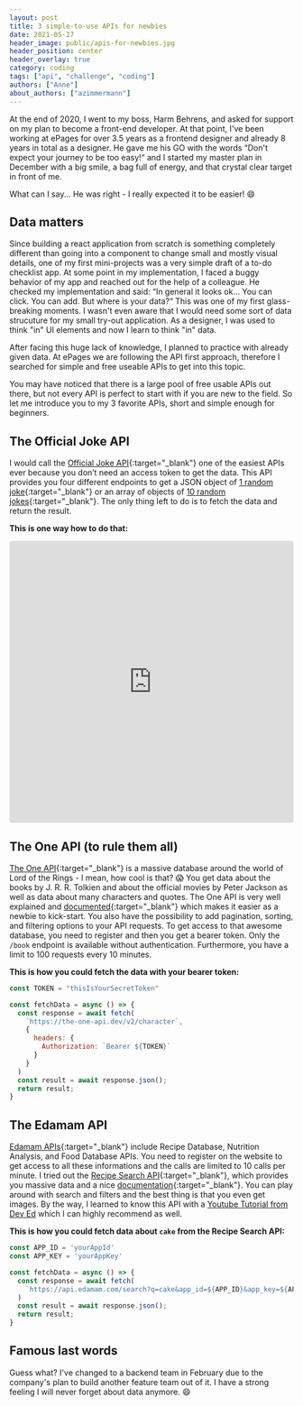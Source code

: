 ```yaml
---
layout: post
title: 3 simple-to-use APIs for newbies
date: 2021-05-27
header_image: public/apis-for-newbies.jpg
header_position: center
header_overlay: true
category: coding
tags: ["api", "challenge", "coding"]
authors: ["Anne"]
about_authors: ["azimmermann"]
---
```


At the end of 2020, I went to my boss, Harm Behrens, and asked for support on my plan to become a front-end developer. 
At that point, I've been working at ePages for over 3.5 years as a frontend designer and already 8 years in total as a designer. 
He gave me his GO with the words “Don't expect your journey to be too easy!“ and I started my master plan in December with a big smile, a bag full of energy, and that crystal clear target in front of me.

What can I say... He was right - I really expected it to be easier! 😄

## Data matters

Since building a react application from scratch is something completely different than going into a component to change small and mostly visual details, one of my first mini-projects was a very simple draft of a to-do checklist app. 
At some point in my implementation, I faced a buggy behavior of my app and reached out for the help of a colleague. 
He checked my implementation and said: 
“In general it looks ok… You can click. You can add. But where is your data?“ 
This was one of my first glass-breaking moments. I wasn't even aware that I would need some sort of data strucuture for my small try-out application.
As a designer, I was used to think "in" UI elements and now I learn to think "in" data.

After facing this huge lack of knowledge, I planned to practice with already given data. 
At ePages we are following the API first approach, therefore I searched for simple and free useable APIs to get into this topic.

You may have noticed that there is a large pool of free usable APIs out there, but not every API is perfect to start with if you are new to the field. 
So let me introduce you to my 3 favorite APIs, short and simple enough for beginners.

## The Official Joke API

I would call the [Official Joke API](https://official-joke-api.appspot.com/){:target="_blank"} one of the easiest APIs ever because you don’t need an access token to get the data. 
This API provides you four different endpoints to get a JSON object of [1 random joke](https://official-joke-api.appspot.com/jokes/random){:target="_blank"} or an array of objects of [10 random jokes](https://official-joke-api.appspot.com/jokes/ten){:target="_blank"}. 
The only thing left to do is to fetch the data and return the result.

**This is one way how to do that:**

<iframe src="https://codesandbox.io/embed/fetch-data-from-api-b6vr3?fontsize=14&module=%2Fsrc%2FJokeList.tsx&theme=dark"
    style="width:100%; height:500px; border:0; border-radius: 4px; overflow:hidden;"
    title="Fetch data from API"
    allow="accelerometer; ambient-light-sensor; camera; encrypted-media; geolocation; gyroscope; hid; microphone; midi; payment; usb; vr; xr-spatial-tracking"
    sandbox="allow-forms allow-modals allow-popups allow-presentation allow-same-origin allow-scripts"
></iframe>

## The One API (to rule them all)

[The One API](https://the-one-api.dev/){:target="_blank"} is a massive database around the world of Lord of the Rings - I mean, how cool is that? 😱 
You get data about the books by J. R. R. Tolkien and about the official movies by Peter Jackson as well as data about many characters and quotes. 
The One API is very well explained and [documented](https://the-one-api.dev/documentation){:target="_blank"} which makes it easier as a newbie to kick-start. 
You also have the possibility to add pagination, sorting, and filtering options to your API requests. 
To get access to that awesome database, you need to register and then you get a bearer token. 
Only the `/book` endpoint is available without authentication. 
Furthermore, you have a limit to 100 requests every 10 minutes.

**This is how you could fetch the data with your bearer token:**

```js
const TOKEN = "thisIsYourSecretToken"

const fetchData = async () => {
  const response = await fetch(
    `https://the-one-api.dev/v2/character`,
    {
      headers: {
        Authorization: `Bearer ${TOKEN}`
      }
    }
  )
  const result = await response.json();
  return result;
}
```

## The Edamam API

[Edamam APIs](https://developer.edamam.com/){:target="_blank"} include Recipe Database, Nutrition Analysis, and Food Database APIs. 
You need to register on the website to get access to all these informations and the calls are limited to 10 calls per minute. 
I tried out the [Recipe Search API](https://developer.edamam.com/edamam-recipe-api){:target="_blank"}, which provides you massive data and a nice [documentation](https://developer.edamam.com/edamam-docs-recipe-api){:target="_blank"}. 
You can play around with search and filters and the best thing is that you even get images. 
By the way, I learned to know this API with a [Youtube Tutorial from Dev Ed](https://www.youtube.com/watch?v=U9T6YkEDkMo&ab_channel=DevEd) which I can highly recommend as well.

**This is how you could fetch data about `cake` from the Recipe Search API:**

```js
const APP_ID = 'yourAppId'
const APP_KEY = 'yourAppKey'

const fetchData = async () => {
  const response = await fetch(
    `https://api.edamam.com/search?q=cake&app_id=${APP_ID}&app_key=${APP_KEY}`
  )
  const result = await response.json();
  return result;
}
```

## Famous last words

Guess what? 
I've changed to a backend team in February due to the company's plan to build another feature team out of it. 
I have a strong feeling I will never forget about data anymore. 😄